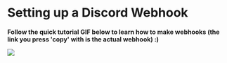 # Setting up a Discord Webhook

**Follow the quick tutorial GIF below to learn how to make webhooks \(the link you press 'copy' with is the actual webhook\) :\)**

![](https://i.gyazo.com/165a65efe8d466296aeb99683c9e79cb.gif)



